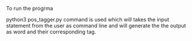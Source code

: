 To run the progrma 

python3 pos_tagger.py
 command is used which will takes the input statement from the user as command line 
 and will generate the the output as word and their corresponding tag.
